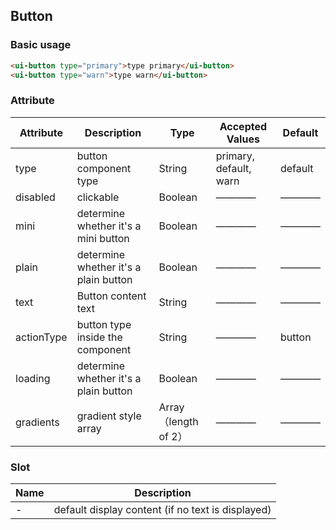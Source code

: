 ## Button

### Basic usage

```html
<ui-button type="primary">type primary</ui-button>
<ui-button type="warn">type warn</ui-button>
```
### Attribute

| Attribute      | Description    | Type      | Accepted Values       | Default   |
|---------- |-------- |---------- |------------ |-------- |
|type | button component type |String |primary, default, warn|default |
|disabled | clickable |Boolean |————|———— |
|mini | determine whether it's a mini button |Boolean |————|———— |
|plain | determine whether it's a plain button |Boolean |————|———— |
|text | Button content text |String |————|———— |
|actionType | button type inside the component |String |————|button |
|loading | determine whether it's a plain button |Boolean |————|———— |
|gradients | gradient style array |Array（length of 2） |————|———— |

### Slot

| Name      | Description    |
|---------- |-------- |
|- | default display content (if no text is displayed) |
